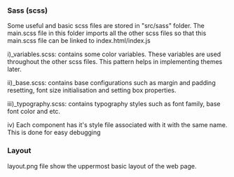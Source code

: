 ### Sass (scss)

Some useful and basic scss files are stored in "src/sass" folder. The main.scss file in this folder imports all the other scss files so that this main.scss file can be linked to index.html/index.js

i)\_variables.scss: contains some color variables. These variables are used throughout the other scss files. This pattern helps in implementing themes later.

ii)\_base.scss: contains base configurations such as margin and padding resetting, font size initialisation and setting box properties.

iii)\_typography.scss: contains typography styles such as font family, base font color and etc.

iv) Each component has it's style file associated with it with the same name. This is done for easy debugging

### Layout

layout.png file show the uppermost basic layout of the web page.
